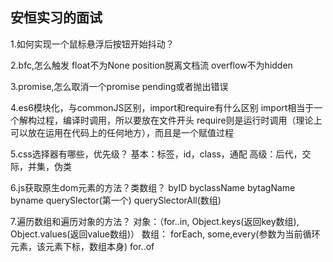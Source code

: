 ## 安恒实习的面试

1.如何实现一个鼠标悬浮后按钮开始抖动？

2.bfc,怎么触发
float不为None
position脱离文档流
overflow不为hidden

3.promise,怎么取消一个promise
pending或者抛出错误

4.es6模块化，与commonJS区别，import和require有什么区别
import相当于一个解构过程，编译时调用，所以要放在文件开头
require则是运行时调用（理论上可以放在运用在代码上的任何地方），而且是一个赋值过程

5.css选择器有哪些，优先级？
基本：标签，id，class，通配
高级：后代，交际，并集，伪类

6.js获取原生dom元素的方法？类数组？
byID
byclassName
bytagName
byname
querySlector(第一个)
querySlectorAll(数组)

7.遍历数组和遍历对象的方法？
对象：（for..in,
       Object.keys(返回key数组),
       Object.values(返回value数组)）
数组： forEach,
      some,every(参数为当前循环元素，该元素下标，数组本身)
      for..of